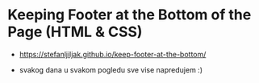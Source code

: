 # Keeping Footer at the Bottom of the Page (HTML & CSS)

- https://stefanljiljak.github.io/keep-footer-at-the-bottom/

- svakog dana u svakom pogledu sve vise napredujem :)
